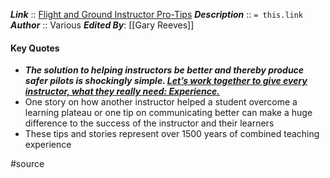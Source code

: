 ***Link***      :: [Flight and Ground Instructor Pro-Tips](https://pilotsafety.org/cfiprotip)
***Description***      :: `= this.link`
***Author*** :: Various
***Edited By***: [[Gary Reeves]]

#### Key Quotes
* ***The solution to helping instructors be better and thereby produce safer pilots is shockingly simple. <u>Let’s work together to give every instructor, what they really need: Experience.</u>***
* One story on how another instructor helped a student overcome a learning plateau or one tip on communicating better can make a huge difference to the success of the instructor and their learners
* These tips and stories represent over 1500 years of combined teaching experience

#source